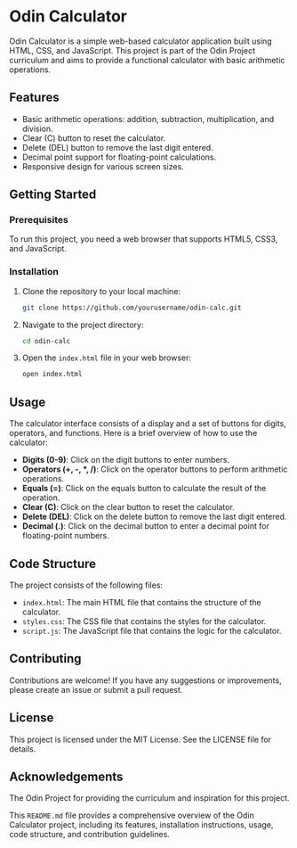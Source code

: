 # Odin Calculator

Odin Calculator is a simple web-based calculator application built using HTML, CSS, and JavaScript. This project is part of the Odin Project curriculum and aims to provide a functional calculator with basic arithmetic operations.

## Features

- Basic arithmetic operations: addition, subtraction, multiplication, and division.
- Clear (C) button to reset the calculator.
- Delete (DEL) button to remove the last digit entered.
- Decimal point support for floating-point calculations.
- Responsive design for various screen sizes.

## Getting Started

### Prerequisites

To run this project, you need a web browser that supports HTML5, CSS3, and JavaScript.

### Installation

1. Clone the repository to your local machine:

    ```sh
    git clone https://github.com/yourusername/odin-calc.git
    ```

2. Navigate to the project directory:

    ```sh
    cd odin-calc
    ```

3. Open the `index.html` file in your web browser:

    ```sh
    open index.html
    ```

## Usage

The calculator interface consists of a display and a set of buttons for digits, operators, and functions. Here is a brief overview of how to use the calculator:

- **Digits (0-9)**: Click on the digit buttons to enter numbers.
- **Operators (+, -, *, /)**: Click on the operator buttons to perform arithmetic operations.
- **Equals (=)**: Click on the equals button to calculate the result of the operation.
- **Clear (C)**: Click on the clear button to reset the calculator.
- **Delete (DEL)**: Click on the delete button to remove the last digit entered.
- **Decimal (.)**: Click on the decimal button to enter a decimal point for floating-point numbers.

## Code Structure

The project consists of the following files:

- `index.html`: The main HTML file that contains the structure of the calculator.
- `styles.css`: The CSS file that contains the styles for the calculator.
- `script.js`: The JavaScript file that contains the logic for the calculator.

## Contributing

Contributions are welcome! If you have any suggestions or improvements, please create an issue or submit a pull request.

## License

This project is licensed under the MIT License. See the LICENSE file for details.

## Acknowledgements

The Odin Project for providing the curriculum and inspiration for this project.

This `README.md` file provides a comprehensive overview of the Odin Calculator project, including its features, installation instructions, usage, code structure, and contribution guidelines.